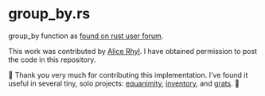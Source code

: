 # group_by.rs

group_by function as [found on rust user forum](https://users.rust-lang.org/t/group-by-challenge/37602/6).

This work was contributed by [Alice Rhyl](https://users.rust-lang.org/u/alice/summary).  I have obtained permission to post the code in this repository. 

🌟 Thank you very much for contributing this implementation.  I've found it useful in several tiny, solo projects:  [equanimity](https://github.com/Terkwood/equanimity), [inventory](https://github.com/Terkwood/inventory), and [grats](https://github.com/Terkwood/grats). 🌟
